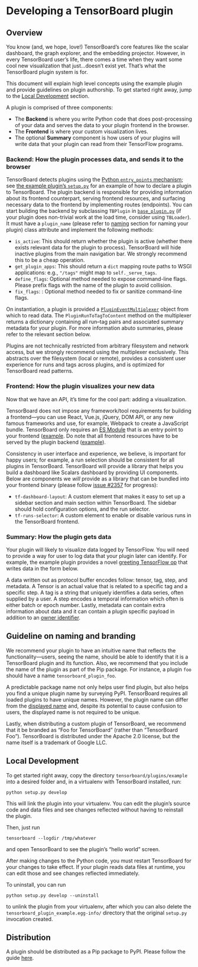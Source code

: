 # Developing a TensorBoard plugin

## Overview

You know (and, we hope, love!) TensorBoard’s core features like the scalar dashboard, the graph explorer, and the embedding projector. However, in every TensorBoard user’s life, there comes a time when they want some cool new visualization that just…doesn’t exist yet. That’s what the TensorBoard plugin system is for.

This document will explain high level concepts using the example plugin and provide guidelines on plugin authorship. To get started right away, jump to the [Local Development](#local-development) section.

A plugin is comprised of three components:

  - The **Backend** is where you write Python code that does post-processing of your data and serves the data to your plugin frontend in the browser.
  - The **Frontend** is where your custom visualization lives.
  - The optional **Summary** component is how users of your plugins will write data that your plugin can read from their TensorFlow programs.

### Backend: How the plugin processes data, and sends it to the browser

TensorBoard detects plugins using the [Python `entry_points` mechanism][entrypoints-spec]; see [the example plugin’s `setup.py`][entrypoints-declaration] for an example of how to declare a plugin to TensorBoard. The plugin backend is responsible for providing information about its frontend counterpart, serving frontend resources, and surfacing necessary data to the frontend by implementing routes (endpoints). You can start building the backend by subclassing `TBPlugin` in [`base_plugin.py`] (if your plugin does non-trivial work at the load time, consider using `TBLoader`). It must have a `plugin_name` (please refer to [naming](#guideline_on_naming_and_branding) section for naming your plugin) class attribute and implement the following methods:

  - `is_active`: This should return whether the plugin is active (whether there exists relevant data for the plugin to process). TensorBoard will hide inactive plugins from the main navigation bar. We strongly recommend this to be a cheap operation.
  - `get_plugin_apps`: This should return a `dict` mapping route paths to WSGI applications: e.g., `"/tags"` might map to `self._serve_tags`.
  - `define_flags`: Optional method needed to expose command-line flags. Please prefix flags with the name of the plugin to avoid collision.
  - `fix_flags`: : Optional method needed to fix or sanitize command-line flags.

[entrypoints-spec]: https://packaging.python.org/specifications/entry-points/
[entrypoints-declaration]: https://github.com/tensorflow/tensorboard/blob/373eb09e4c5d2b3cc2493f0949dc4be6b6a45e81/tensorboard/plugins/example/setup.py#L31-L35
[`base_plugin.py`]: https://github.com/tensorflow/tensorboard/blob/master/tensorboard/plugins/base_plugin.py

On instantiation, a plugin is provided a [`PluginEventMultiplexer`] object from which to read data. The `PluginRunToTagToContent` method on the multiplexer returns a dictionary containing all run–tag pairs and associated summary metadata for your plugin. For more information abuto summaries, please refer to the relevant section below.

Plugins are not technically restricted from arbitrary filesystem and network access, but we strongly recommend using the multiplexer exclusively. This abstracts over the filesystem (local or remote), provides a consistent user experience for runs and tags across plugins, and is optimized for TensorBoard read patterns.

[`PluginEventMultiplexer`]: https://github.com/tensorflow/tensorboard/blob/master/tensorboard/backend/event_processing/plugin_event_multiplexer.py

### Frontend: How the plugin visualizes your new data

Now that we have an API, it’s time for the cool part: adding a visualization.

TensorBoard does not impose any framework/tool requirements for building a frontend—you can use React, Vue.js, jQuery, DOM API, or any new famous frameworks and use, for example, Webpack to create a JavaScript bundle. TensorBoard only requires an [ES Module] that is an entry point to your frontend ([example](https://github.com/tensorflow/tensorboard/blob/373eb09e4c5d2b3cc2493f0949dc4be6b6a45e81/tensorboard/plugins/example/tensorboard_plugin_example/static/index.js#L16). Do note that all frontend resources have to be served by the plugin backend ([example](https://github.com/tensorflow/tensorboard/blob/373eb09e4c5d2b3cc2493f0949dc4be6b6a45e81/tensorboard/plugins/example/tensorboard_plugin_example/plugin.py#L45)).

[ES Module]: https://hacks.mozilla.org/2018/03/es-modules-a-cartoon-deep-dive/

Consistency in user interface and experience, we believe, is important for happy users; for example, a run selection should be consistent for all plugins in TensorBoard. TensorBoard will provide a library that helps you build a dashboard like Scalars dashboard by providing UI components. Below are components we _will_ provide as a library that can be bundled into your frontend binary (please follow [issue #2357][dynamic-plugin-tracking-bug] for progress):

[dynamic-plugin-tracking-bug]: https://github.com/tensorflow/tensorboard/issues/2357

- `tf-dashboard-layout`: A custom element that makes it easy to set up a sidebar section and main section within TensorBoard. The sidebar should hold configuration options, and the run selector.
- `tf-runs-selector`: A custom element to enable or disable various runs in the TensorBoard frontend.

### Summary: How the plugin gets data

Your plugin will likely to visualize data logged by TensorFlow. You will need to provide a way for user to log data that your plugin later can identify. For example, the example plugin provides a novel [greeting TensorFlow op](https://github.com/tensorflow/tensorboard/blob/373eb09e4c5d2b3cc2493f0949dc4be6b6a45e81/tensorboard/plugins/example/tensorboard_plugin_example/summary_v2.py#L28-L48) that writes data in the form below.

A data written out as protocol buffer encodes follow: tensor, tag, step, and metadata. A Tensor is an actual value that is related to a specific tag and a specific step. A tag is a string that uniquely identifies a data series, often supplied by a user. A step encodes a temporal information which often is either batch or epoch number. Lastly, metadata can contain extra information about data and it can contain a plugin specific payload in addition to an [owner identifier](https://github.com/tensorflow/tensorboard/blob/373eb09e4c5d2b3cc2493f0949dc4be6b6a45e81/tensorboard/plugins/example/tensorboard_plugin_example/summary_v2.py#L64).

## Guideline on naming and branding

We recommend your plugin to have an intuitive name that reflects the functionality—users, seeing the name, should be able to identify that it is a TensorBoard plugin and its function. Also, we recommend that you include the name of the plugin as part of the Pip package. For instance, a plugin `foo` should have a name `tensorboard_plugin_foo`.

A predictable package name not only helps user find plugin, but also helps you find a unique plugin name by surveying PyPI. TensorBoard requires all loaded plugins to have unique names. However, the plugin name can differ from the [displayed name](https://github.com/tensorflow/tensorboard/blob/373eb09e4c5d2b3cc2493f0949dc4be6b6a45e81/tensorboard/plugins/base_plugin.py#L35-L39) and, despite its potential to cause confusion to users, the displayed name is not required to be unique.

Lastly, when distributing a custom plugin of TensorBoard, we recommend that it be branded as “Foo for TensorBoard” (rather than “TensorBoard Foo”). TensorBoard is distributed under the Apache 2.0 license, but the name itself is a trademark of Google LLC.

## Local Development

To get started right away, copy the directory `tensorboard/plugins/example` into a desired folder and, in a virtualenv with TensorBoard installed, run:

```
python setup.py develop
```

This will link the plugin into your virtualenv. You can edit the plugin’s source code and data files and see changes reflected without having to reinstall the plugin.

Then, just run

```
tensorboard --logdir /tmp/whatever
```

and open TensorBoard to see the plugin’s “hello world” screen.

After making changes to the Python code, you must restart TensorBoard for your changes to take effect. If your plugin reads data files at runtime, you can edit those and see changes reflected immediately.

To uninstall, you can run

```
python setup.py develop --uninstall
```

to unlink the plugin from your virtualenv, after which you can also delete the `tensorboard_plugin_example.egg-info/` directory that the original `setup.py` invocation created.

## Distribution

A plugin should be distributed as a Pip package to PyPI. Please follow the guide [here](https://packaging.python.org/tutorials/packaging-projects/#uploading-the-distribution-archives).
